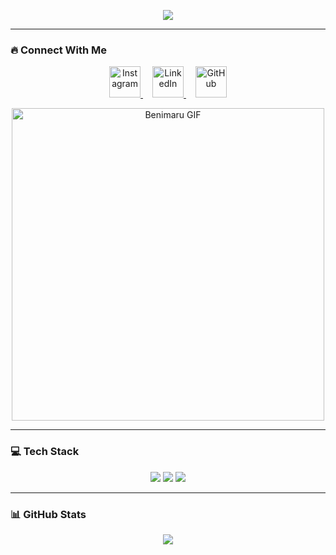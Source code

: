 <p align="center">
  <img src="https://capsule-render.vercel.app/api?type=blur&height=300&color=gradient&text=Hey!!&section=header&reversal=true&animation=twinkling&fontSize=70&fontAlignY=80"/>
</p>

---

### 🔥 Connect With Me
<p align="center">
  <!-- Instagram -->
  <a href="https://www.instagram.com/kathirrrrrr0_0/" target="_blank">
    <img height="50" src="https://user-images.githubusercontent.com/46517096/166974368-9798f39f-1f46-499c-b14e-81f0a3f83a06.png" alt="Instagram"/>
  </a>
  
  <!-- LinkedIn -->
  <a href="https://www.linkedin.com/in/kathir-s-4b5931292/" target="_blank" style="margin: 0 15px;">
    <img height="50" src="https://user-images.githubusercontent.com/46517096/166973395-144ace8b-e2cc-4f6a-8f0a-1e4a30820f9e.png" alt="LinkedIn"/>
  </a>
  
  <!-- GitHub -->
  <a href="https://github.com/Kathir0-0" target="_blank">
    <img height="50" src="https://user-images.githubusercontent.com/46517096/166974003-7a6e6c6a-3d6e-4f52-8de6-5c9d84e9505d.png" alt="GitHub"/>
  </a>
</p>

<p align="center">
  <!-- Optimized GIF -->
  <img src="https://github.com/Kathir0-0/Kathir0-0/assets/your-image-path/benimaru.gif" width="500" alt="Benimaru GIF"/>
  <!-- Alternative: <img src="https://i.imgur.com/9JQZ3.gif" width="500"/> -->
</p>

---

### 💻 Tech Stack
<p align="center">
  <img src="https://img.shields.io/badge/Python-3776AB?style=for-the-badge&logo=python&logoColor=white"/>
  <img src="https://img.shields.io/badge/JavaScript-F7DF1E?style=for-the-badge&logo=javascript&logoColor=black"/>
  <img src="https://img.shields.io/badge/React-20232A?style=for-the-badge&logo=react&logoColor=61DAFB"/>
</p>

---

### 📊 GitHub Stats
<p align="center">
  <img src="https://github-readme-stats.vercel.app/api?username=Kathir0-0&show_icons=true&theme=radical"/>
</p>
